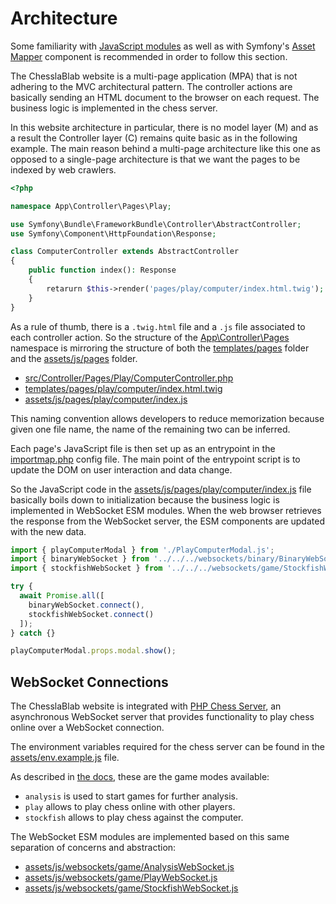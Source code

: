 # Architecture

Some familiarity with [JavaScript modules](https://developer.mozilla.org/en-US/docs/Web/JavaScript/Guide/Modules#importing_modules_using_import_maps) as well as with Symfony's [Asset Mapper](https://symfony.com/doc/current/frontend/asset_mapper.html) component is recommended in order to follow this section.

The ChesslaBlab website is a multi-page application (MPA) that is not adhering to the MVC architectural pattern. The controller actions are basically sending an HTML document to the browser on each request. The business logic is implemented in the chess server.

In this website architecture in particular, there is no model layer (M) and as a result the Controller layer (C) remains quite basic as in the following example. The main reason behind a multi-page architecture like this one as opposed to a single-page architecture is that we want the pages to be indexed by web crawlers.

```php
<?php

namespace App\Controller\Pages\Play;

use Symfony\Bundle\FrameworkBundle\Controller\AbstractController;
use Symfony\Component\HttpFoundation\Response;

class ComputerController extends AbstractController
{
    public function index(): Response
    {
        retarurn $this->render('pages/play/computer/index.html.twig');
    }
}
```

As a rule of thumb, there is a `.twig.html` file and a `.js` file associated to each controller action. So the structure of the [App\Controller\Pages](https://github.com/chesslablab/website/tree/main/src/Controller/Pages) namespace is mirroring the structure of both the [templates/pages](https://github.com/chesslablab/website/tree/main/templates/pages) folder and the [assets/js/pages](https://github.com/chesslablab/website/tree/main/assets/js/pages) folder.

- [src/Controller/Pages/Play/ComputerController.php](https://github.com/chesslablab/website/blob/main/src/Controller/Pages/Play/ComputerController.php)
- [templates/pages/play/computer/index.html.twig](https://github.com/chesslablab/website/blob/main/templates/pages/play/computer/index.html.twig)
- [assets/js/pages/play/computer/index.js](https://github.com/chesslablab/website/blob/main/assets/js/pages/play/computer/index.js)

This naming convention allows developers to reduce memorization because given one file name, the name of the remaining two can be inferred.

Each page's JavaScript file is then set up as an entrypoint in the [importmap.php](https://github.com/chesslablab/website/blob/main/importmap.php) config file. The main point of the entrypoint script is to update the DOM on user interaction and data change.

So the JavaScript code in the [assets/js/pages/play/computer/index.js](https://github.com/chesslablab/website/blob/main/assets/js/pages/play/computer/index.js) file basically boils down to initialization because the business logic is implemented in WebSocket ESM modules. When the web browser retrieves the response from the WebSocket server, the ESM components are updated with the new data.

```js
import { playComputerModal } from './PlayComputerModal.js';
import { binaryWebSocket } from '../../../websockets/binary/BinaryWebSocket.js';
import { stockfishWebSocket } from '../../../websockets/game/StockfishWebSocket.js';

try {
  await Promise.all([
    binaryWebSocket.connect(),
    stockfishWebSocket.connect()
  ]);
} catch {}

playComputerModal.props.modal.show();
```

## WebSocket Connections

The ChesslaBlab website is integrated with [PHP Chess Server](https://chesslablab.github.io/chess-server/), an asynchronous WebSocket server that provides functionality to play chess online over a WebSocket connection.

The environment variables required for the chess server can be found in the [assets/env.example.js](https://github.com/chesslablab/website/blob/main/assets/env.example.js) file.

As described in [the docs](https://chesslablab.github.io/chess-server/start/), these are the game modes available:

- `analysis` is used to start games for further analysis.
- `play` allows to play chess online with other players.
- `stockfish` allows to play chess against the computer.

The WebSocket ESM modules are implemented based on this same separation of concerns and abstraction:

- [assets/js/websockets/game/AnalysisWebSocket.js](https://github.com/chesslablab/website/blob/main/assets/js/websockets/game/AnalysisWebSocket.js)
- [assets/js/websockets/game/PlayWebSocket.js](https://github.com/chesslablab/website/blob/main/assets/js/websockets/game/PlayWebSocket.js)
- [assets/js/websockets/game/StockfishWebSocket.js](https://github.com/chesslablab/website/blob/main/assets/js/websockets/game/StockfishWebSocket.js)
